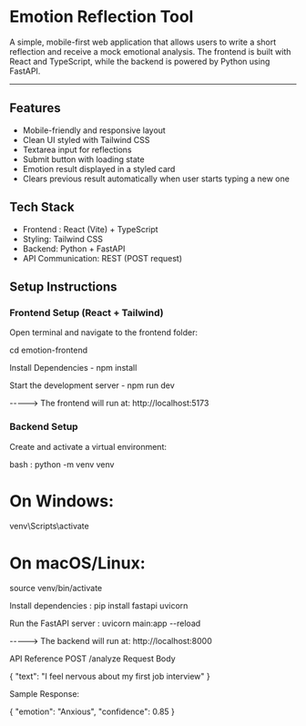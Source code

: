 # Emotion Reflection Tool

A simple, mobile-first web application that allows users to write a short reflection and receive a mock emotional analysis. The frontend is built with React and TypeScript, while the backend is powered by Python using FastAPI.

---

## Features

- Mobile-friendly and responsive layout
- Clean UI styled with Tailwind CSS
- Textarea input for reflections
- Submit button with loading state
- Emotion result displayed in a styled card
- Clears previous result automatically when user starts typing a new one


## Tech Stack

- Frontend : React (Vite) + TypeScript
- Styling: Tailwind CSS
- Backend: Python + FastAPI
- API Communication: REST (POST request)


## Setup Instructions


### Frontend Setup (React + Tailwind)

 Open terminal and navigate to the frontend folder:

cd emotion-frontend

Install Dependencies - npm install

Start the development server - npm run dev

-----> The frontend will run at: http://localhost:5173

### Backend Setup

Create and activate a virtual environment:

bash : 
python -m venv venv

# On Windows:
venv\Scripts\activate

# On macOS/Linux:
source venv/bin/activate

Install dependencies :  pip install fastapi uvicorn

Run the FastAPI server :  uvicorn main:app --reload

-----> The backend will run at: http://localhost:8000

API Reference
POST /analyze
Request Body

{
  "text": "I feel nervous about my first job interview"
}

Sample Response:

{
  "emotion": "Anxious",
  "confidence": 0.85
}